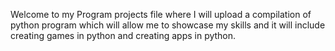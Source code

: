 Welcome to my Program projects file where I will upload a compilation of python program which will allow me to showcase my skills and it will include creating games in python and creating apps in python.
